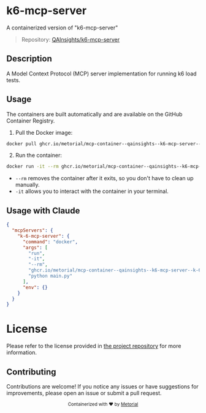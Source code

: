 
# k6-mcp-server

A containerized version of "k6-mcp-server"

> Repository: [QAInsights/k6-mcp-server](https://github.com/QAInsights/k6-mcp-server)

## Description

A Model Context Protocol (MCP) server implementation for running k6 load tests.


## Usage

The containers are built automatically and are available on the GitHub Container Registry.

1. Pull the Docker image:

```bash
docker pull ghcr.io/metorial/mcp-container--qainsights--k6-mcp-server--k-6-mcp-server
```

2. Run the container:

```bash
docker run -it --rm ghcr.io/metorial/mcp-container--qainsights--k6-mcp-server--k-6-mcp-server 
```

- `--rm` removes the container after it exits, so you don't have to clean up manually.
- `-it` allows you to interact with the container in your terminal.



## Usage with Claude

```json
{
  "mcpServers": {
    "k-6-mcp-server": {
      "command": "docker",
      "args": [
        "run",
        "-it",
        "--rm",
        "ghcr.io/metorial/mcp-container--qainsights--k6-mcp-server--k-6-mcp-server",
        "python main.py"
      ],
      "env": {}
    }
  }
}
```

# License

Please refer to the license provided in [the project repository](https://github.com/QAInsights/k6-mcp-server) for more information.

## Contributing

Contributions are welcome! If you notice any issues or have suggestions for improvements, please open an issue or submit a pull request.

<div align="center">
  <sub>Containerized with ❤️ by <a href="https://metorial.com">Metorial</a></sub>
</div>
  